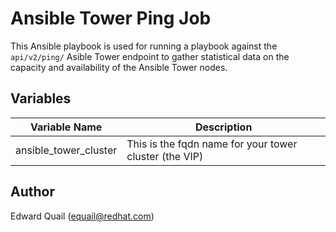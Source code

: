 # Ansible Tower Ping Job

This Ansible playbook is used for running a playbook against the `api/v2/ping/` Asible Tower endpoint to gather statistical data on the capacity and availability of the Ansible Tower nodes.

## Variables

Variable Name         | Description
--- | ---
ansible_tower_cluster | This is the fqdn name for your tower cluster (the VIP)

## Author

Edward Quail (equail@redhat.com)